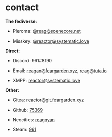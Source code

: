 # contact

**The fediverse:**

* Pleroma: [@reag@scenecore.net](https://scenecore.net/reag)

* Misskey: [@reactor@systematic.love](https://systematic.love/@reactor)

**Direct:**

* Discord: 961#8190

* Email: [reagan@feargarden.xyz](mailto:reagan@feargarden.xyz), [reag@tuta.io](mailto:reag@tuta.io)

* XMPP: [reactor@systematic.love](xmpp:reactor@systematic.love)

**Other:**

* Gitea: [reactor@git.feargarden.xyz](https://git.feargarden.xyz/reactor)

* Github: [75369](https://github.com/75369)

* Neocities: [reagnyan](https://neocities.org/sites/reagnyan)

* Steam: [961](https://steamcommunity.com/id/arisugawadice)
